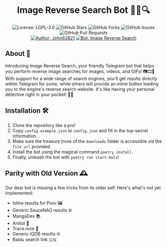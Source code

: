 <!-- markdownlint-disable MD033 -->
<!-- markdownlint-disable MD013 -->
<h1 align="center">Image Reverse Search Bot 🕵️‍♂️🔍</h1>
<p align="center">
  <img src="https://img.shields.io/badge/License-LGPLv3-blue.svg" alt="License: LGPL-3.0">
  <img src="https://img.shields.io/github/stars/john62821/Image-Reverse-Search-TelegramBot?style=social" alt="GitHub Stars">
  <img src="https://img.shields.io/github/forks/john62821/Image-Reverse-Search-TelegramBot?style=social" alt="GitHub Forks">
  <img src="https://img.shields.io/github/issues/john62821/Image-Reverse-Search-TelegramBot" alt="GitHub Issues">
  <img src="https://img.shields.io/github/issue-pr/john62821/Image-Reverse-Search-TelegramBot" alt="GitHub Pull Requests">
  <br>
  <a href="https://github.com/john62821"><img src="https://img.shields.io/badge/Author-John62821-1f425f.svg" alt="Author: John62821"></a>
  <a href="https://t.me/reverse_image_search_bot"><img src="https://img.shields.io/badge/Bot-Image%20Reverse%20Search-4250b6" alt="Bot: Image Reverse Search"></a>
</p>
<!-- markdownlint-enable MD013-->

## About 🌟

Introducing Image Reverse Search, your friendly Telegram bot that helps you
perform reverse image searches for images, videos, and GIFs! 📷🎞️🎉 With support
for a wide range of search engines, you'll get results directly within Telegram
for some, while others will provide an inline button leading you to the engine's
reverse search website. It's like having your personal detective right in your
pocket! 🕵️‍♂️

## Installation 🛠️

1. Clone the repository like a pro!
2. Copy `config.example.json` to `config.json` and fill in the top-secret
   information.
3. Make sure the treasure trove of the `downloads` folder is accessible via the
   `file_url` provided.
4. Install the bot using the magical command `poetry install`.
5. Finally, unleash the bot with `poetry run start-bots`!

## Parity with Old Version 🕰️

Our dear bot is missing a few tricks from its older self. Here's what's not yet
implemented:

- Inline results for Pixiv 🖼️
- Generic SauceNAO results 🌐
- MangaDex 📚
- Anilist 📝
- Trace.moe 🎥
- Generic IQDB results 🌐
- Baidu search link 🇨🇳

